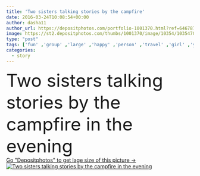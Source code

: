 ```yaml
---
title: 'Two sisters talking stories by the campfire'
date: 2016-03-24T10:08:54+00:00
author: dasha11
author_url: https://depositphotos.com/portfolio-1001370.html?ref=64678756
image: https://st2.depositphotos.com/thumbs/1001370/image/10354/103547020/api_thumb_450.jpg?forcejpeg=true
type: "post"
tags: ['fun' ,'group' ,'large' ,'happy' ,'person' ,'travel' ,'girl' ,'young' ,'summer' ,'people' ,'laughing' ,'happiness' ,'joy' ,'cheerful' ,'nature' ,'outdoor' ,'cute' ,'smile' ,'life' ,'natural' ,'roast' ,'friendship' ,'playful' ,'youth' ,'childhood' ,'children' ,'funny' ,'kids' ,'night' ,'real' ,'dog' ,'puppy' ,'evening' ,'forest' ,'lifestyle' ,'fire' ,'together' ,'friends' ,'vacation' ,'outside' ,'picnic' ,'candid' ,'sister' ,'story' ,'fireplace' ,'tent' ,'campfire' ,'bonfire' ,'lighter' ,'camp' ]
categories: 
  - story
---
```

<div aling="center">
            <font size="60"> Two sisters talking stories by the campfire in the evening</font>   
</div>
<div>
    <a href='https://st2.depositphotos.com/thumbs/1001370/image/10354/103547020/api_thumb_450.jpg?forcejpeg=true?ref=64678756' target=_blank > Go "Depositphotos" to get lage size of this picture ->
        <img href='https://st2.depositphotos.com/thumbs/1001370/image/10354/103547020/api_thumb_450.jpg?forcejpeg=true?ref=64678756' src='https://st2.depositphotos.com/1001370/10354/i/950/depositphotos_103547020-stock-photo-two-sisters-talking-stories-by.jpg?forcejpeg=true' alt='Two sisters talking stories by the campfire in the evening' >
    </a>
</div>
